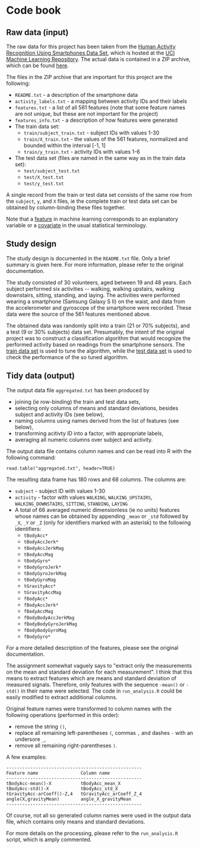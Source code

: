 Code book
======================================================================

Raw data (input)
------------------------------

The raw data for this project has been taken from the
[Human Activity Recognition Using Smartphones Data Set](http://archive.ics.uci.edu/ml/datasets/Human+Activity+Recognition+Using+Smartphones),
which is hosted at the 
[UCI Machine Learning Repository](http://archive.ics.uci.edu/ml/index.html).
The actual data is contained in a ZIP archive, which can be found
[here](http://archive.ics.uci.edu/ml/machine-learning-databases/00240/).

The files in the ZIP archive that are important for this project are the
following:

 - `README.txt` - a description of the smartphone data
 - `activity_labels.txt` - a mapping between activity IDs and their labels
 - `features.txt` - a list of all 561 features (note that some feature
   names are not unique, but these are not important for the project)
 - `features_info.txt` - a description of how features were generated 
 - The train data set:
    - `train/subject_train.txt` - subject IDs with values 1-30
    - `train/X_train.txt` - the values of the 561 features, normalized and
      bounded within the interval [-1, 1]
    - `train/y_train.txt` - activity IDs with values 1-6
 - The test data set (files are named in the same way as in the train data set):
    - `test/subject_test.txt`
    - `test/X_test.txt`
    - `test/y_test.txt`

A single record from the train or test data set consists of the same row
from the `subject`, `y`, and `X` files, ie the complete train or test data
set can be obtained by column-binding these files together.

Note that a 
[feature](http://en.wikipedia.org/wiki/Feature_%28machine_learning%29) 
in machine learning corresponds to an explanatory variable or a 
[covariate](http://en.wikipedia.org/wiki/Covariate)
in the usual statistical terminology.


Study design
------------------------------

The study design is documented in the `README.txt` file. Only a brief
summary is given here. For more information, please refer to the original
documentation. 

The study consisted of 30 volunteers, aged between 19 and 48 years. Each
subject performed six activities -- walking, walking upstairs, walking
downstairs, sitting, standing, and laying. The activities were performed
wearing a smartphone (Samsung Galaxy S II) on the waist, and data from the
accelerometer and gyroscope of the smartphone were recorded. These data
were the source of the 561 features mentioned above. 

The obtained data was randomly split into a train (21 or 70% subjects), and
a test (9 or 30% subjects) data set. Presumably, the intent of the original
project was to construct a classification algorithm that would recognize
the performed activity based on readings from the smartphone sensors. The 
[train data set](http://en.wikipedia.org/wiki/Training_set)
is used to tune the algorithm, while the 
[test data set](http://en.wikipedia.org/wiki/Test_set)
is used to check the performance of the so tuned algorithm.


Tidy data (output)
------------------------------

The output data file `aggregated.txt` has been produced by

 - joining (ie row-binding) the train and test data sets,
 - selecting only columns of means and standard deviations, besides subject
   and activity IDs (see below),
 - naming columns using names derived from the list of features (see below),
 - transforming acitivty ID into a factor, with appropriate labels,
 - averaging all numeric columns over subject and activity.

The output data file contains column names and can be read into R with
the following command:

    read.table("aggregated.txt", header=TRUE)

The resulting data frame has 180 rows and 68 columns. The columns are:

 - `subject` - subject ID with values 1-30
 - `activity` - factor with values 
   `WALKING`, `WALKING_UPSTAIRS`, `WALKING_DOWNSTAIRS`, `SITTING`, `STANDING`, `LAYING`
 - A total of 66 averaged numeric dimensionless (ie no units) features
   whose names can be obtained by appending `_mean` or `_std` followed by
   `_X`, `_Y` or `_Z` (only for identifiers marked with an asterisk) to the
   following identifiers:
    - `tBodyAcc*`
    - `tBodyAccJerk*`
    - `tBodyAccJerkMag`
    - `tBodyAccMag`
    - `tBodyGyro*`
    - `tBodyGyroJerk*`
    - `tBodyGyroJerkMag`
    - `tBodyGyroMag`
    - `tGravityAcc*`
    - `tGravityAccMag`
    - `fBodyAcc*`
    - `fBodyAccJerk*`
    - `fBodyAccMag`
    - `fBodyBodyAccJerkMag`
    - `fBodyBodyGyroJerkMag`
    - `fBodyBodyGyroMag`
    - `fBodyGyro*`

For a more detailed description of the features, please see the original
documentation.

The assignment somewhat vaguely says to "extract only the measurements on
the mean and standard deviation for each measurement". I think
that this means to extract features which are means and standard deviation
of measured signals. Therefore, only features with the sequence `-mean()` or
`-std()` in their name were selected. The code in `run_analysis.R` could
be easily modified to extract additional columns.

Original feature names were transformed to column names with the following
operations (performed in this order):

 - remove the string `()`,
 - replace all remaining left-parentheses `(`, commas `,` and dashes `-`
   with an undersore `_`,
 - remove all remaining right-parentheses `)`.

A few examples:

    ---------------------------------------------------
    Feature name                Column name
    ---------------------------------------------------
    tBodyAcc-mean()-X           tBodyAcc_mean_X
    tBodyAcc-std()-X            tBodyAcc_std_X
    tGravityAcc-arCoeff()-Z,4   tGravityAcc_arCoeff_Z_4
    angle(X,gravityMean)        angle_X_gravityMean
    ---------------------------------------------------

Of course, not all so generated column names were used in the output data
file, which contains only means and standard deviations.

For more details on the processing, please refer to the `run_analysis.R`
script, which is amply commented.

